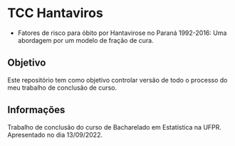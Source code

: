 # TCC Hantaviros
- Fatores de risco para óbito por Hantavirose no Paraná 1992-2016: Uma abordagem por um modelo de fração de cura.

## Objetivo

Este repositório tem como objetivo controlar versão de todo o processo do meu trabalho de conclusão de curso.

## Informações

Trabalho de conclusão do curso de Bacharelado em Estatística na UFPR.
Apresentado no dia 13/09/2022.
